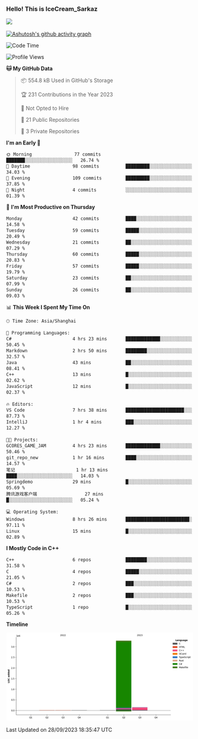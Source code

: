 ### Hello! This is IceCream_Sarkaz

![](https://github-readme-stats.vercel.app/api?username=Huang-Yuhan&theme=dark)

[![Ashutosh's github activity graph](https://github-readme-activity-graph.vercel.app/graph?username=Huang-Yuhan&bg_color=000000&color=ffffff&line=c061cb&point=c64600&area=true&hide_border=true)](https://github.com/ashutosh00710/github-readme-activity-graph)


<!--START_SECTION:waka-->
![Code Time](http://img.shields.io/badge/Code%20Time-253%20hrs%2030%20mins-blue)

![Profile Views](http://img.shields.io/badge/Profile%20Views-2-blue)

**🐱 My GitHub Data** 

> 📦 554.8 kB Used in GitHub's Storage 
 > 
> 🏆 231 Contributions in the Year 2023
 > 
> 🚫 Not Opted to Hire
 > 
> 📜 21 Public Repositories 
 > 
> 🔑 3 Private Repositories 
 > 
**I'm an Early 🐤** 

```text
🌞 Morning                77 commits          ███████░░░░░░░░░░░░░░░░░░   26.74 % 
🌆 Daytime                98 commits          █████████░░░░░░░░░░░░░░░░   34.03 % 
🌃 Evening                109 commits         █████████░░░░░░░░░░░░░░░░   37.85 % 
🌙 Night                  4 commits           ░░░░░░░░░░░░░░░░░░░░░░░░░   01.39 % 
```
📅 **I'm Most Productive on Thursday** 

```text
Monday                   42 commits          ████░░░░░░░░░░░░░░░░░░░░░   14.58 % 
Tuesday                  59 commits          █████░░░░░░░░░░░░░░░░░░░░   20.49 % 
Wednesday                21 commits          ██░░░░░░░░░░░░░░░░░░░░░░░   07.29 % 
Thursday                 60 commits          █████░░░░░░░░░░░░░░░░░░░░   20.83 % 
Friday                   57 commits          █████░░░░░░░░░░░░░░░░░░░░   19.79 % 
Saturday                 23 commits          ██░░░░░░░░░░░░░░░░░░░░░░░   07.99 % 
Sunday                   26 commits          ██░░░░░░░░░░░░░░░░░░░░░░░   09.03 % 
```


📊 **This Week I Spent My Time On** 

```text
🕑︎ Time Zone: Asia/Shanghai

💬 Programming Languages: 
C#                       4 hrs 23 mins       █████████████░░░░░░░░░░░░   50.45 % 
Markdown                 2 hrs 50 mins       ████████░░░░░░░░░░░░░░░░░   32.57 % 
Java                     43 mins             ██░░░░░░░░░░░░░░░░░░░░░░░   08.41 % 
C++                      13 mins             █░░░░░░░░░░░░░░░░░░░░░░░░   02.62 % 
JavaScript               12 mins             █░░░░░░░░░░░░░░░░░░░░░░░░   02.37 % 

🔥 Editors: 
VS Code                  7 hrs 38 mins       ██████████████████████░░░   87.73 % 
IntelliJ                 1 hr 4 mins         ███░░░░░░░░░░░░░░░░░░░░░░   12.27 % 

🐱‍💻 Projects: 
GCORES_GAME_JAM          4 hrs 23 mins       █████████████░░░░░░░░░░░░   50.46 % 
git_repo_new             1 hr 16 mins        ████░░░░░░░░░░░░░░░░░░░░░   14.57 % 
笔记                       1 hr 13 mins        ████░░░░░░░░░░░░░░░░░░░░░   14.03 % 
Springdemo               29 mins             █░░░░░░░░░░░░░░░░░░░░░░░░   05.69 % 
腾讯游戏客户端                  27 mins             █░░░░░░░░░░░░░░░░░░░░░░░░   05.24 % 

💻 Operating System: 
Windows                  8 hrs 26 mins       ████████████████████████░   97.11 % 
Linux                    15 mins             █░░░░░░░░░░░░░░░░░░░░░░░░   02.89 % 
```

**I Mostly Code in C++** 

```text
C++                      6 repos             ████████░░░░░░░░░░░░░░░░░   31.58 % 
C                        4 repos             █████░░░░░░░░░░░░░░░░░░░░   21.05 % 
C#                       2 repos             ███░░░░░░░░░░░░░░░░░░░░░░   10.53 % 
Makefile                 2 repos             ███░░░░░░░░░░░░░░░░░░░░░░   10.53 % 
TypeScript               1 repo              █░░░░░░░░░░░░░░░░░░░░░░░░   05.26 % 
```



**Timeline**

![Lines of Code chart](https://raw.githubusercontent.com/Huang-Yuhan/Huang-Yuhan/main/assets/bar_graph.png)


 Last Updated on 28/09/2023 18:35:47 UTC
<!--END_SECTION:waka-->
